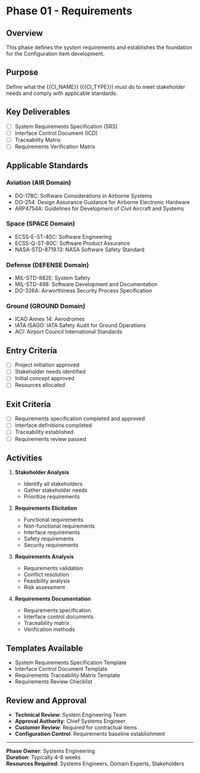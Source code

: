 # Phase 01 - Requirements

## Overview
This phase defines the system requirements and establishes the foundation for the Configuration Item development.

## Purpose
Define what the {{CI_NAME}} ({{CI_TYPE}}) must do to meet stakeholder needs and comply with applicable standards.

## Key Deliverables
- [ ] System Requirements Specification (SRS)
- [ ] Interface Control Document (ICD)
- [ ] Traceability Matrix
- [ ] Requirements Verification Matrix

## Applicable Standards
### Aviation (AIR Domain)
- DO-178C: Software Considerations in Airborne Systems
- DO-254: Design Assurance Guidance for Airborne Electronic Hardware
- ARP4754A: Guidelines for Development of Civil Aircraft and Systems

### Space (SPACE Domain)
- ECSS-E-ST-40C: Software Engineering
- ECSS-Q-ST-80C: Software Product Assurance
- NASA-STD-8719.13: NASA Software Safety Standard

### Defense (DEFENSE Domain)
- MIL-STD-882E: System Safety
- MIL-STD-498: Software Development and Documentation
- DO-326A: Airworthiness Security Process Specification

### Ground (GROUND Domain)
- ICAO Annex 14: Aerodromes
- IATA ISAGO: IATA Safety Audit for Ground Operations
- ACI: Airport Council International Standards

## Entry Criteria
- [ ] Project initiation approved
- [ ] Stakeholder needs identified
- [ ] Initial concept approved
- [ ] Resources allocated

## Exit Criteria
- [ ] Requirements specification completed and approved
- [ ] Interface definitions completed
- [ ] Traceability established
- [ ] Requirements review passed

## Activities
1. **Stakeholder Analysis**
   - Identify all stakeholders
   - Gather stakeholder needs
   - Prioritize requirements

2. **Requirements Elicitation**
   - Functional requirements
   - Non-functional requirements
   - Interface requirements
   - Safety requirements
   - Security requirements

3. **Requirements Analysis**
   - Requirements validation
   - Conflict resolution
   - Feasibility analysis
   - Risk assessment

4. **Requirements Documentation**
   - Requirements specification
   - Interface control documents
   - Traceability matrix
   - Verification methods

## Templates Available
- System Requirements Specification Template
- Interface Control Document Template
- Requirements Traceability Matrix Template
- Requirements Review Checklist

## Review and Approval
- **Technical Review**: System Engineering Team
- **Approval Authority**: Chief Systems Engineer
- **Customer Review**: Required for contractual items
- **Configuration Control**: Requirements baseline establishment

---

**Phase Owner**: Systems Engineering  
**Duration**: Typically 4-8 weeks  
**Resources Required**: Systems Engineers, Domain Experts, Stakeholders